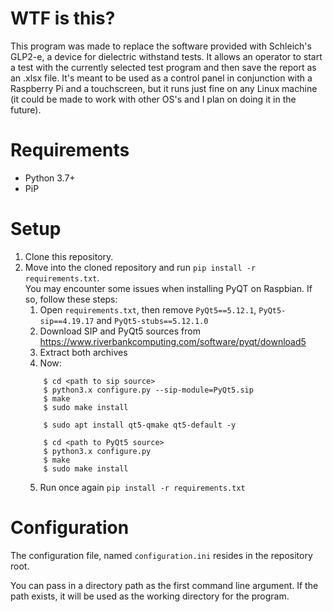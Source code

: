 # WTF is this?

This program was made to replace the software provided with Schleich's GLP2-e, a device for dielectric withstand tests.
It allows an operator to start a test with the currently selected test program and then save the report as an .xlsx file.
It's meant to be used as a control panel in conjunction with a Raspberry Pi and a touchscreen, but
it runs just fine on any Linux machine (it could be made to work with other OS's and I plan
on doing it in the future).

# Requirements
* Python 3.7+
* PiP

# Setup

1. Clone this repository.
2. Move into the cloned repository and run `pip install -r requirements.txt`.<br>
You may encounter some issues when installing PyQT on Raspbian. If so, follow these steps:
    1. Open `requirements.txt`, then remove `PyQt5==5.12.1`, `PyQt5-sip==4.19.17` and `PyQt5-stubs==5.12.1.0`
    2. Download SIP and PyQt5 sources from https://www.riverbankcomputing.com/software/pyqt/download5
    3. Extract both archives
    4. Now: 
    ```
        $ cd <path to sip source>
        $ python3.x configure.py --sip-module=PyQt5.sip
        $ make
        $ sudo make install
        
        $ sudo apt install qt5-qmake qt5-default -y
        
        $ cd <path to PyQt5 source>
        $ python3.x configure.py
        $ make  
        $ sudo make install
     ```
    5. Run once again `pip install -r requirements.txt`

# Configuration

The configuration file, named `configuration.ini` resides in the repository root.

You can pass in a directory path as the first command line argument. If the path exists,
it will be used as the working directory for the program.